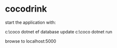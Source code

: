 # cocodrink

start the application with:

c:\coco dotnet ef database update
c:\coco dotnet run

browse to localhost:5000